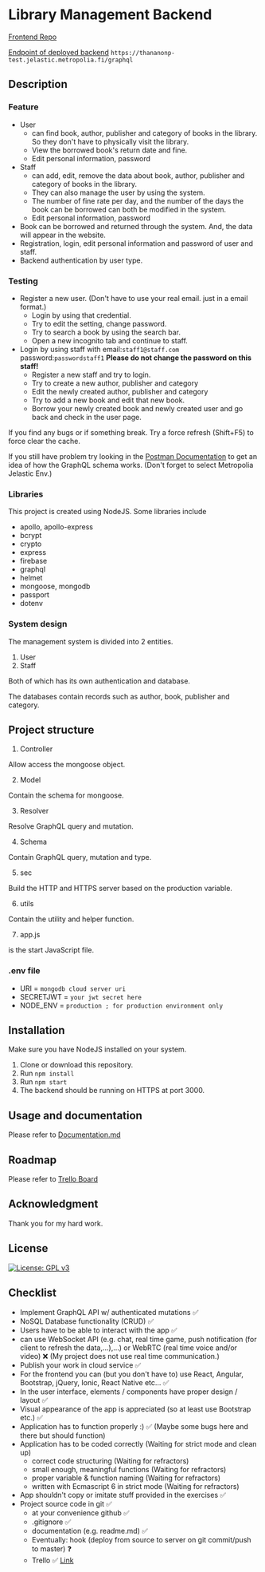 # Library Management Backend

[Frontend Repo](https://github.com/thananonp/sssf-project-frontend)

[Endpoint of deployed backend](https://thananonp-test.jelastic.metropolia.fi/) `https://thananonp-test.jelastic.metropolia.fi/graphql`

## Description

### Feature

* User
    * can find book, author, publisher and category of books in the library. So they don't have to physically visit the
      library.
    * View the borrowed book's return date and fine.
    * Edit personal information, password
* Staff
    * can add, edit, remove the data about book, author, publisher and category of books in the library.
    * They can also manage the user by using the system.
    * The number of fine rate per day, and the number of the days the book can be borrowed can both be modified in the
      system.
    * Edit personal information, password
* Book can be borrowed and returned through the system. And, the data will appear in the website.
* Registration, login, edit personal information and password of user and staff.
* Backend authentication by user type.

### Testing
* Register a new user. (Don't have to use your real email. just in a email format.)
   * Login by using that credential.
   * Try to edit the setting, change password.
   * Try to search a book by using the search bar. 
   * Open a new incognito tab and continue to staff.
* Login by using staff with email:`staff1@staff.com` password:`passwordstaff1` **Please do not change the password on this staff!**
   * Register a new staff and try to login.
   * Try to create a new author, publisher and category
   * Edit the newly created author, publisher and category
   * Try to add a new book and edit that new book.
   * Borrow your newly created book and newly created user and go back and check in the user page.

If you find any bugs or if something break. Try a force refresh (Shift+F5) to force clear the cache.

If you still have problem try looking in the [Postman Documentation](https://documenter.getpostman.com/view/11771801/TzCJfV1f#8a4f1f8c-f335-4a0b-ad3a-004fa15ac787) to get an idea of how the GraphQL schema works. (Don't forget to select Metropolia Jelastic Env.)

### Libraries

This project is created using NodeJS. Some libraries include

* apollo, apollo-express
* bcrypt
* crypto
* express
* firebase
* graphql
* helmet
* mongoose, mongodb
* passport
* dotenv

### System design

The management system is divided into 2 entities.

1. User
2. Staff

Both of which has its own authentication and database.

The databases contain records such as author, book, publisher and category.

## Project structure

1. Controller

Allow access the mongoose object.

2. Model

Contain the schema for mongoose.

3. Resolver

Resolve GraphQL query and mutation.

4. Schema

Contain GraphQL query, mutation and type.

5. sec

Build the HTTP and HTTPS server based on the production variable.

6. utils

Contain the utility and helper function.

7. app.js

is the start JavaScript file.

### .env file

* URI = `mongodb cloud server uri`
* SECRETJWT = `your jwt secret here`
* NODE_ENV = `production ; for production environment only`

## Installation

Make sure you have NodeJS installed on your system.

1. Clone or download this repository.
2. Run `npm install`
3. Run `npm start`
4. The backend should be running on HTTPS at port 3000.

## Usage and documentation

Please refer to [Documentation.md](Documentation.md)

## Roadmap

Please refer to [Trello Board](https://trello.com/b/sHWITl32/server-side-scripting-frameworks)

## Acknowledgment

Thank you for my hard work.

## License

[![License: GPL v3](https://img.shields.io/badge/License-GPLv3-blue.svg)](https://www.gnu.org/licenses/gpl-3.0)

## Checklist

* Implement GraphQL API w/ authenticated mutations ✅
* NoSQL Database functionality (CRUD) ✅
* Users have to be able to interact with the app ✅
* can use WebSocket API (e.g. chat, real time game, push notification (for client to refresh the data,...),...) or
  WebRTC (real time voice and/or video) ❌ (My project does not use real time communication.)
* Publish your work in cloud service ✅
* For the frontend you can (but you don't have to) use React, Angular, Bootstrap, jQuery, Ionic, React Native etc... ✅
* In the user interface, elements / components have proper design / layout ✅
* Visual appearance of the app is appreciated  (so at least use Bootstrap etc.) ✅
* Application has to function properly :) ✅ (Maybe some bugs here and there but should function)
* Application has to be coded correctly (Waiting for strict mode and clean up)
    * correct code structuring (Waiting for refractors)
    * small enough, meaningful functions (Waiting for refractors)
    * proper variable & function naming (Waiting for refractors)
    * written with Ecmascript 6 in strict mode (Waiting for refractors)
* App shouldn't copy or imitate stuff provided in the exercises ✅
* Project source code in git ✅
    * at your convenience github ✅
    * .gitignore ✅
    * documentation (e.g. readme.md) ✅
    * Eventually: hook (deploy from source to server on git commit/push to master) ❓
    * Trello ✅ [Link](https://trello.com/b/sHWITl32/server-side-scripting-frameworks)
